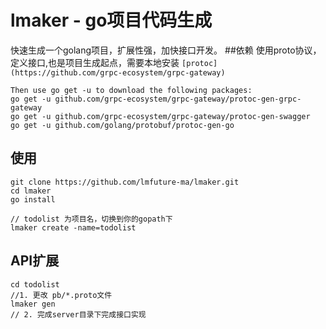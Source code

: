 # lmaker -  go项目代码生成
快速生成一个golang项目，扩展性强，加快接口开发。
##依赖
 使用proto协议，定义接口,也是项目生成起点，需要本地安装 `[protoc](https://github.com/grpc-ecosystem/grpc-gateway)`
```$xslt
Then use go get -u to download the following packages:
go get -u github.com/grpc-ecosystem/grpc-gateway/protoc-gen-grpc-gateway
go get -u github.com/grpc-ecosystem/grpc-gateway/protoc-gen-swagger
go get -u github.com/golang/protobuf/protoc-gen-go
```
## 使用
```$xslt
git clone https://github.com/lmfuture-ma/lmaker.git
cd lmaker 
go install

// todolist 为项目名，切换到你的gopath下
lmaker create -name=todolist   
```
## API扩展

```$xslt
cd todolist
//1. 更改 pb/*.proto文件
lmaker gen 
// 2. 完成server目录下完成接口实现 
```
